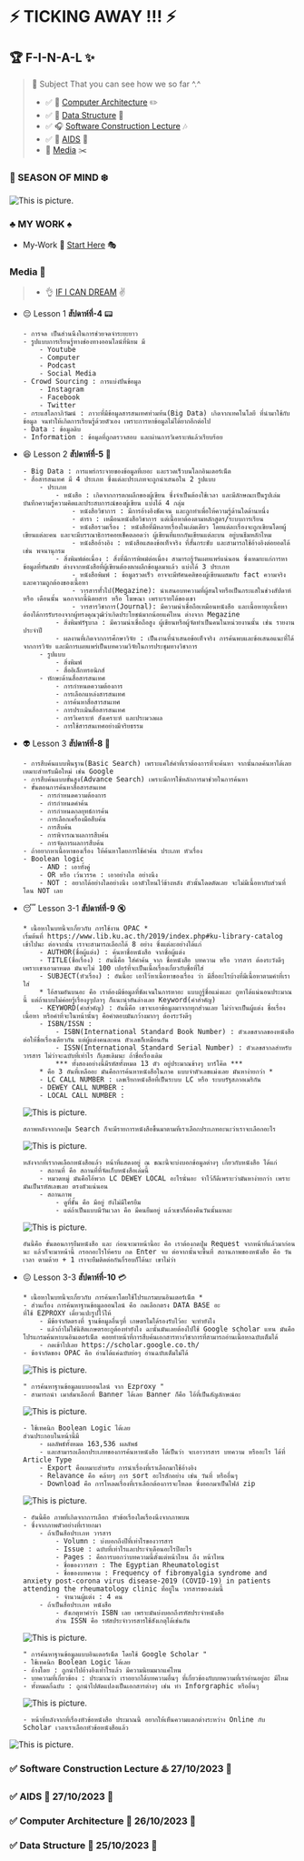 # :zap: TICKING AWAY !!! :zap:

## :trophy: F-I-N-A-L :sparkles:

> :link: Subject That you can see how we so far ^.^
> * :white_check_mark: :book: [Computer Architecture](#white_check_mark-computer-architecture-floppy_disk-26102023-date) :pencil2:
> * :white_check_mark: :guitar: [Data Structure](#white_check_mark-data-structure-open_file_folder-25102023-date) :microphone:
> *  :white_check_mark: :headphones: [Software Construction Lecture](#white_check_mark-software-construction-lecture-hotsprings-27102023-date) :notes:
> * :white_check_mark: :pill: [AIDS](#white_check_mark-aids-ghost-27102023-date) :syringe:
> * :newspaper: [Media](#media-pushpin) :scissors:

### :stars: SEASON OF MIND :snowflake:
![This is picture.](/Images/Inspiration_n_love/GODS.jpg "GODS!!!!!")

### :clubs: MY WORK :spades:
* My-Work :beginner: [Start Here](Art-Work/My_Beginner_work/) :performing_arts:

### Media :pushpin:
> * :ok_hand: [IF I CAN DREAM](#zap-ticking-away--zap) :v:

* :pensive: Lesson 1 **สัปดาห์ที่-4** :pager:
    ```
    - การจด เป็นส่วนนึงในการช่วยจดจำระยะยาว
    - รูปแบบการเรียนรู้ทางช่องทางออนไลน์ที่นิยม มี
        - Youtube
        - Computer
        - Podcast
        - Social Media
    - Crowd Sourcing : การแบ่งปันข้อมูล
        - Instagram
        - Facebook
        - Twitter
    - กระแสโลกาภิวัฒน์ : ภาวะที่มีข้อมูลสารสนเทศท่วมท้น(Big Data) เกิดจากเทคโนโลยี ที่นำมาใช้กับข้อมูล จนทำให้เกิดการเรียนรู้ด้วยตัวเอง เพราะการหาข้อมูลไม่ได้ยากอีกต่อไป
    - Data : ข้อมูลดิบ
    - Information : ข้อมูลที่ถูกตรวจสอบ และผ่านการวิเคราะห์แล้วเรียบร้อย 
    ```
* :satisfied: Lesson 2 **สัปดาห์ที่-5** :bath:
    ```
    - Big Data : การแพร่กระจายของข้อมูลที่เยอะ และรวดเร็วบนโลกอินเตอร์เน็ต
    - สื่อสารสนเทศ มี 4 ประเภท ซึ่งแต่ละประเภทจะถูกนำเสนอใน 2 รูปแบบ
        - ประเภท
            - หนังสือ : เกิดจากการตกผลึกของผู้เขียน ซึ่งจำเป็นต้องใช้เวลา และมีลักษณะเป็นรูปเล่ม บันทึกความรู้ความคิดและประสบการณ์ของผู้เขียน แบ่งได้ 4 กลุ่ม
                - หนังสือวิชาการ : มีการอ้างอิงชัดเจน และถูกทำเพื่อให้ความรู้ด้านใดด้านหนึ่ง
                - ตำรา : เหมือนหนังสือวิชาการ แต่เนื้อหาต้องตามหลักสูตร/ระบบการเรียน
                - หนังสือรวมเรื่อง : หนังสือที่มีหลายเรื่องในเล่มเดียว โดยแต่ละเรื่องจะถูกเขียนโดยผู้เขียนแต่ละคน และจะมีบรรณาธิการคอยเช็คตลอดว่า ผู้เขียนที่แยกกันเขียนแต่ละบน อยู่บนธีมหลักไหม
                - หนังสืออ้างอิง : หนังสือแสดงข้อเท็จจริง ที่สั้นกระชับ และสามารถใช้อ้างอิงต่อยอดได้ เช่น พจนานุกรม
            - สิ่งพิมพ์ต่อเนื่อง : สิ่งที่มีการพิพม์ต่อเนื่อง สามารถรู้วันเผยแพร่แน่นอน ซึ่งเหมาะแก่การหาข้อมูลที่ทันสมัย ต่างจากหนังสือที่ผู้เขียนต้องตกผลึกข้อมูลมาแล้ว แบ่งได้ 3 ประเภท
                - หนังสือพิมพ์ : ข้อมูลรวดเร็ว อาจจะมีทัศนคติของผู้เขียนผสมกับ fact ความจริง และความถูกต้องของเนื้อหา
                - วารสารทั้่วไป(Megazine): นำเสนอบทความที่ผู้สนใจหรือเป็นกระแสในช่วงสัปดาห์ หรือ เดือนนั้น นอกจากนี้นิตยสาร หรือ โฆษณา เพราะรายได้ของเขา
                - วารสารวิชาการ(Journal): มีความน่าเชื่อถือเหมือนหนังสือ และเนื้อหาทุกเนื้อหาต้องได้การรับรองจากผู้ทรงคุณวุฒิว่าเกิดประโยชน์มากน้อยแค่ไหน ต่างจาก Megazine
            - สิ่งพิมพ์รัฐบาล : มีความน่าเชื่อถือสูง ผู้เขียนหรือผู้จัดทำเป็นคนในหน่วยงานนั้น เช่น รายงานประจำปี
            - ผลงานที่เกิดจากการศึกษาวิจัย : เป็นงานที่นำเสนอข้อเท็จจริง การค้นพบและข้อเสนอแนะที่ได้จากการวิจัย และมีการเผยแพร่เป็นบทความวิจัยในการประชุมทางวิชาการ
        - รูปแบบ
            - สิ่งพิมพ์
            - สื่ออิเล็กทรอนิกส์
        - ทักษะด้านสื่อสารสนเทศ
            - การกำหนดความต้องการ
            - การเลือกแหล่งสารสนเทศ
            - การค้นหาสื่อสารสนเทศ
            - การประเมินสื่อสารสนเทศ
            - การวิเคราะห์ สังเคราะห์ และประมวลผล
            - การใช้สารสนเทศอย่างมีจริยธรรม
    ```
* :alien: Lesson 3 **สัปดาห์ที่-8** :scroll:	
    ```
    - การสืบค้นแบบพื้นฐาน(Basic Search) เพราะแค่ใส่คำที่เราต้องการที่จะค้นหา จากนั้นกดค้นหาได้เลย เหมาะสำหรับมือใหม่ เช่น Google
    - การสืบค้นแบบขั้นสูง(Advance Search) เพราะมีการใช้หลักการมาช่วยในการค้นหา 
    - ขั้นตอนการค้นหาสื่อสารสนเทศ
        - การกำหนดความต้องการ 
        - กำรกำหนดคำค้น
        - การกำหนดกลยุทธ์การค้น
        - การเลือกเครื่องมือสืบค้น
        - การสืบค้น
        - การพิจารณาผลการสืบค้น
        - การจัดการผลการสืบค้น
    - ถ้าอยากหาเนื้อหาของเรื่อง ให้ค้นหาโดยการใช้คำค้น ประเภท หัวเรื่อง
    - Boolean logic
        - AND : เอาทั้งคู่
        - OR หรือ เว้นวรรค : เอาอย่างใด อย่างนึง
        - NOT : อยากได้อย่างใดอย่างนึง เอาตัวไหนไว้ข้างหลัง ตัวนั้นโดดตัดเลย จะไม่มีเนื้อหากับส่วนที่โดน NOT เลย
    ```
* :sleeping: Lesson 3-1 **สัปดาห์ที่-9** :mute:
    ```
    * เนื้อหาในบทนี้จะเกี่ยวกับ การใช้งาน OPAC *
    เริ่มต้นที่ https://www.lib.ku.ac.th/2019/index.php#ku-library-catalog เข้าไปนะ ต่อจากนั้น เราจะสามารถเลือกได้ 8 อย่าง ซึ่งแต่ละอย่างได้แก่
        - AUTHOR(ชื่อผู้แต่ง) : ค้นหาชื่อหนังสือ จากชื่อผู้แต่ง
        - TITLE(ชื่อเรื่อง) : อันนี้คือ ใส่คำค้น จาก ชื่อหนังสือ บทความ หรือ วารสาร ต้องระวังดีๆ เพราะเขาเอามาหมด มันจะไม่ 100 เปอร์ที่จะเป็นเนื้อเรื่องเกี่ยวกับชื่อที่ใส่
        - SUBJECT(หัวเรื่อง) : อันนี้อะ เอาไว้หาเนื้อหาของเรื่อง ว่า มีสื่ออะไรบ้างที่มีเนื้อหาตามคำที่เราใส่
        * ไอ้สามอันบนอะ คือ เราต้องมีข้อมูลที่ชัดเจนในการหาอะ แบบกูรู้ชื่อแม่งและ กูหาได้แน่นอนประมาณนี้ แต่ถ้าแบบไม่ค่อยรู้เรื่องงูๆปลาๆ ก็แนะนำอันล่างเลย Keyword(คำสำคัญ)
        - KEYWORD(คำสำคัญ) : อันนี้คือ เขาจะเอาข้อมูลมาจากทุกส่วนเลย ไม่ว่าจะเป็นผู้แต่ง ชื่อเรื่อง เนื้อหา หรือคำที่จะในหน้านั้นๆ คือคำตอบมันกว้างมากๆ ต้องระวังดีๆ
        - ISBN/ISSN :
            - ISBN(International Standard Book Number) : ตัวเลขสากลของหนังสือ ต่อให้ชื่อเรื่องเดียวกัน แต่ผู้แต่งคนละคน ตัวเลขก็เหมือนกัน
            - ISSN(International Standard Serial Number) : ตัวเลขสากลสำหรับวารสาร ไม่ว่าจะฉบับที่เท่าไร ก็เลขเดิมนะ ถ้าชื่อเรื่องเดิม 
            *** ทั้งสองอย่างนี้มีรหัสทั้งหมด 13 ตัว อยู่ประมาณข้างๆ บาร์โค๊ด ***
        * คือ 3 อันที่เหลืออะ มันคือการค้นหาหนังสือในภาค แบบจำตัวเลขแม่งเลย มันหาง่ายกว่า *
        - LC CALL NUMBER : เลขเรียกหนังสือที่เป็นระบบ LC หรือ ระบบรัฐสภาอเมริกัน
        - DEWEY CALL NUMBER : 
        - LOCAL CALL NUMBER :
    ```
    ![This is picture.](/Images/pra_grob_media/first_after_search.jpg "After Search")
    ``` 
    สภาพหลังจากกดปุ่ม Search ก็จะมีรายการหนังสือขึ้นมาตามที่เราเลือกประเภทอะนะว่าเราจะเลือกอะไร
    ```
    ![This is picture.](/Images/pra_grob_media/Book.jpg "Choose Book")
    ```
    หลังจากที่เรากดเลือกหนังสือแล้ว หน้าที่แสดงอยู่ ณ ขณะนี้จะบ่งบอกข้อมูลต่างๆ เกี่ยวกับหนังสือ ได้แก่
        - สถานที่ คือ สถานที่ที่จัดเก็บหนังสือเล่มนี้
        - หมวดหมู่ มันคือไอ้พวก LC DEWEY LOCAL อะไรนั่นอะ จำไว้ก็ดีเพราะว่ามันหาง่ายกว่า เพราะมันเป็นรหัสเลขเลย ตรงตัวแน่นอน
        - สถานภาพ
            - ดูที่ชั้น คือ มีอยู่ ยังไม่มีใครยืม
            - แต่ถ้าเป็นแบบมีวันเวลา คือ มีคนยืมอยู่ แล้วเขาก็ต้องคืนวันนั้นแหละ
    ```
    ![This is picture.](/Images/pra_grob_media/request.jpg "Request Book")
    ```
    อันนี้คือ ขั้นตอนการยืมหนังสือ และ ก่อนจะมาหน้านี้อะ คือ เราต้องกดปุ่ม Request จากหน้าที่แล้วมาก่อนนะ แล้วก็จะมาหน้านี้ กรอกอะไรให้ครบ กด Enter จบ ต่อจากนั้นจะขึ้นที่ สถานภาพของหนังสือ คือ วันเวลา ตามด้วย + 1 เราจะยืมติดต่อกันกี่รอบก็ได้นะ เขาไม่ว่า
    ```
* :confounded: Lesson 3-3 **สัปดาห์ที่-10** :credit_card:
    ```
    * เนื้อหาในบทนี้จะเกี่ยวกับ การค้นหาโดยใช้โปรแกรมบนอินเตอร์เน็ต *
    - ส่วนเรื่อง การค้นหาฐานข้อมูลออนไลน์ คือ กดเลือกตรง DATA BASE อะ
    ที่ใช้ EZPROXY เดี๋ยวแปะรูปไว้ให้
        - มีข้อจำกัดตรงที่ ฐานข้อมูลอื่นๆที่ เกษตรไมได้รองรับไว้อะ จะทำยังไง
        - แล้วถ้าไม่ใช่นิสิตเกษตรอะกูต้องทำยังไง ฉะนั้นมันเลยต้องไปใช้ Google scholar แทน มันคือ โปรแกรมค้นหาบนอินเตอร์เน็ต คอยทำหน้าที่การสืบค้นเอกสารทางวิชาการที่สามารถอ่านเนื้อหาฉบับเต็มได้
        - กดเข้าไปเลย https://scholar.google.co.th/
    - ข้อจำกัดของ OPAC คือ อ่านได้แค่ฉบับย่อๆ อ่านฉบับเต็มไม่ได้
    ```
    ![This is picture.](/Images/pra_grob_media/Online-1.jpg "Database KU")
    ```
    " การค้นหาฐานข้อมูลแบบออนไลน์ จาก Ezproxy "
    - สามารถนำ เมาส์มาเลือกที่ Banner ได้เลย Banner ก็คือ ไอ้ที่เป็นสัญลักษณ์อะ
    ```
    ![This is picture.](/Images/pra_grob_media/Online-3.jpg "Result Search")
    ```
    - ใช้เทคนิก Boolean Logic ได้เลย
    ส่วนประกอบในหน้านี้มี
        - ผลลัพธ์ทั้งหมด 163,536 ผลลัพธ์
        - และสามารถเลือกประเภทของการค้นหาหนังสือ ได้เป็นว่า จะเอาวารสาร บทความ หรืออะไร ได้ที่ Article Type
        - Export คือเหมาะสำหรับ การนำเรื่องที่เราเลือกมาใช้อ้างอิง
        - Relavance คือ คล้ายๆ การ sort อะไรสักอย่าง เช่น วันที่ หรืออื่นๆ
        - Download คือ การโหลดเรื่องที่เราเลือกต้องการจะโหลด ซึ่งออกมาเป็นไฟล์ zip
    ```
    ![This is picture.](/Images/pra_grob_media/Online-4.jpg "Book Review")
    ```
    - อันนี้คือ ภาพที่เกิดจากการเลือก หัวข้อเรื่องใดเรื่องนึงจากภาพบน
    - ซึ่งจากภาพตัวอย่างที่เรายกมา
        - ถ้าเป็นสือประเภท วารสาร
            - Volumn : บ่งบอกถึงปีที่เท่าไรของวารสาร
            - Issue : ฉบับที่เท่าไรและประจำเดือนอะไรปีอะไร
            - Pages : คือการบอกว่าบทความนี้ตั้งแต่หน้าไหน ถึง หน้าไหน
            - ชื่อของวารสาร : The Egyptian Rheumatologist
            - ชื่อของบทความ : Frequency of fibromyalgia syndrome and anxiety post-corona virus disease-2019 (COVID-19) in patients attending the rheumatology clinic ที่อยู่ใน วารสารของเล่มนี้
            - จำนวนผู้แต่ง : 4 คน
        - ถ้าเป็นสื่อประเภท หนังสือ
            - สังเกตุหาคำว่า ISBN เลย เพราะมันบ่งบอกถึงรหัสประจำหนังสือ 
            ส่วน ISSN คือ รหัสประจำวารสารใช้สังเกตุได้เช่นกัน
    ```
    ![This is picture.](/Images/pra_grob_media/Scholar-1.jpg "Search Review")
    ```
    " การค้นหาฐานข้อมูลแบบอินเตอร์เน็ต โดยใช้ Google Scholar "
    - ใช้เทคนิก Boolean Logic ได้เลย
    - อ้างโดย : ถูกนำไปอ้างอิงเท่าไรแล้ว มีความนิยมมากแค่ไหน
    - บทความที่เกี่ยวข้อง : ประมาณว่า เราอยากได้บทความอื่นๆ ที่เกี่ยวข้องกับบทความที่เราอ่านอยู่อะ มีไหม
    - ทั้งหมดกี่ฉบับ : ถูกนำไปดัดแปลงเป็นเอกสารต่างๆ เช่น ทำ Inforgraphic หรืออื่นๆ
    ```
    ![This is picture.](/Images/pra_grob_media/Scholar-2.jpg "Book Review")
    ```
    - หน้าที่หลังจากที่เรื่องหัวข้อหนังสือ ประมาณนี้ อยากให้เห็นความแตกต่างระหว่าง Online กับ Scholar เวลาเราเลือกหัวข้อหนังสือแล้ว
    ```

![This is picture.](/Images/Inspiration_n_love/good.png "YEPPP!!!!!")

### :white_check_mark: Software Construction Lecture :hotsprings: 27/10/2023 :date:
### :white_check_mark: AIDS :ghost: 27/10/2023 :date:
### :white_check_mark: Computer Architecture :floppy_disk: 26/10/2023 :date:
### :white_check_mark: Data Structure :open_file_folder: 25/10/2023 :date:
